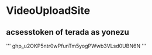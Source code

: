 # VideoUploadSite
## acsesstoken of terada as yonezu
'''
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
'''
